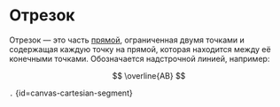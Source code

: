 # Отрезок

Отрезок — это часть [прямой](cartesian-line.md), ограниченная двумя точками и содержащая каждую точку
на прямой, которая находится между её конечными точками. Обозначается надстрочной линией, например:

$$ \overline{AB} $$

```.``` {id=canvas-cartesian-segment}
